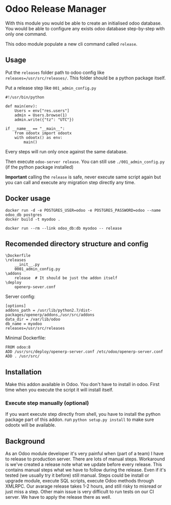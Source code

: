 Odoo Release Manager
====================

With this module you would be able to create an initialised odoo database.
You would be able to configure any exists odoo database step-by-step with
only one command.

This odoo module populate a new cli command called `release`.

Usage
-----

Put the `releases` folder path to odoo config like
`releases=/usr/src/releases/`. This folder should be a python package itself.

Put a release step like `001_admin_config.py`

    #!/usr/bin/python

    def main(env):
        Users = env["res.users"]
        admin = Users.browse(1)
        admin.write({"tz": "UTC"})

    if __name__ == "__main__":
        from odootx import odootx
        with odootx() as env:
            main()

Every steps will run only once against the same database.

Then execute `odoo-server release`.
You can still use `./001_admin_config.py` (if the python package installed)

**Important** calling the `release` is safe, never execute same script again
but you can call and execute any migration step directly any time.

Docker usage
------------

    docker run -d -e POSTGRES_USER=odoo -e POSTGRES_PASSWORD=odoo --name odoo_db postgres
    docker build -t myodoo .

    docker run --rm --link odoo_db:db myodoo -- release

Recomended directory structure and config
-----------------------------------------

    \Dockerfile
    \releases
        __init__.py
        0001_admin_config.py
    \addons
        release  # It should be just the addon itself
    \deploy
        openerp-sever.conf

Server config:

    [options]
    addons_path = /usr/lib/python2.7/dist-packages/openerp/addons,/usr/src/addons
    data_dir = /var/lib/odoo
    db_name = myodoo
    releases=/usr/src/releases

Minimal Dockerfile:

    FROM odoo:8
    ADD /usr/src/deploy/openerp-server.conf /etc/odoo/openerp-server.conf
    ADD . /usr/src/


Installation
------------

Make this addon available in Odoo. You don't have to install in odoo.
First time when you execute the script it will install itself.

### Execute step manually (optional)

If you want execute step directly from shell, you have to install the
python package part of this addon.
run `python setup.py install` to make sure odootx will be available.


Background
----------

As an Odoo module developer it's very painful when (part of a team) I have to
release to production server. There are lots of manual steps. Workaround
is we've created a release note what we update before every release.
This contains manual steps what we have to follow during the release.
Even if it's tested (we usually try it before) still manual.
Steps could be install or upgrade module, execute SQL scripts, execute
Odoo methods through XMLRPC.
Our avarage release takes 1-2 hours, and still risky to misread or just miss
a step. Other main issue is very difficult to run tests on our CI server.
We have to apply the release there as well.
